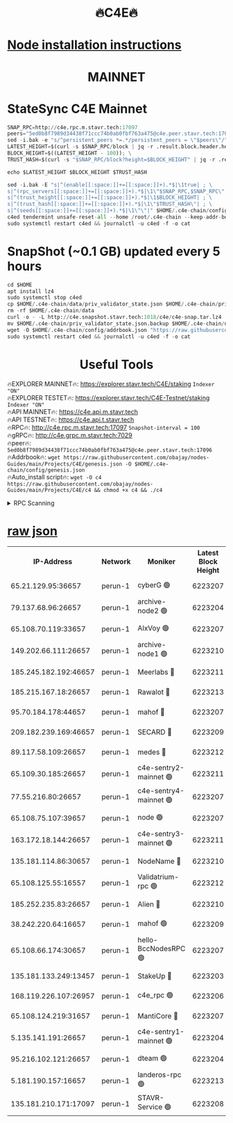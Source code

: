 <h1 align="center"> 🔥C4E🔥</h1>

[Node installation instructions](https://github.com/obajay/nodes-Guides/tree/main/Projects/C4E)
=

<h1 align="center"> MAINNET</h1>

# StateSync C4E Mainnet
```python
SNAP_RPC=http://c4e.rpc.m.stavr.tech:17097
peers="5ed0b8f7989d34438f71ccc74b0ab0fbf763a475@c4e.peer.stavr.tech:17096"
sed -i.bak -e "s/^persistent_peers *=.*/persistent_peers = \"$peers\"/" $HOME/.c4e-chain/config/config.toml
LATEST_HEIGHT=$(curl -s $SNAP_RPC/block | jq -r .result.block.header.height); \
BLOCK_HEIGHT=$((LATEST_HEIGHT - 100)); \
TRUST_HASH=$(curl -s "$SNAP_RPC/block?height=$BLOCK_HEIGHT" | jq -r .result.block_id.hash)

echo $LATEST_HEIGHT $BLOCK_HEIGHT $TRUST_HASH

sed -i.bak -E "s|^(enable[[:space:]]+=[[:space:]]+).*$|\1true| ; \
s|^(rpc_servers[[:space:]]+=[[:space:]]+).*$|\1\"$SNAP_RPC,$SNAP_RPC\"| ; \
s|^(trust_height[[:space:]]+=[[:space:]]+).*$|\1$BLOCK_HEIGHT| ; \
s|^(trust_hash[[:space:]]+=[[:space:]]+).*$|\1\"$TRUST_HASH\"| ; \
s|^(seeds[[:space:]]+=[[:space:]]+).*$|\1\"\"|" $HOME/.c4e-chain/config/config.toml
c4ed tendermint unsafe-reset-all --home /root/.c4e-chain --keep-addr-book
sudo systemctl restart c4ed && journalctl -u c4ed -f -o cat
```
# SnapShot (~0.1 GB) updated every 5 hours
```python
cd $HOME
apt install lz4
sudo systemctl stop c4ed
cp $HOME/.c4e-chain/data/priv_validator_state.json $HOME/.c4e-chain/priv_validator_state.json.backup
rm -rf $HOME/.c4e-chain/data
curl -o - -L http://c4e.snapshot.stavr.tech:1018/c4e/c4e-snap.tar.lz4 | lz4 -c -d - | tar -x -C $HOME/.c4e-chain --strip-components 2
mv $HOME/.c4e-chain/priv_validator_state.json.backup $HOME/.c4e-chain/data/priv_validator_state.json
wget -O $HOME/.c4e-chain/config/addrbook.json "https://raw.githubusercontent.com/obajay/nodes-Guides/main/Projects/C4E/addrbook.json"
sudo systemctl restart c4ed && journalctl -u c4ed -f -o cat
```
 <h1 align="center"> Useful Tools</h1>

🔥EXPLORER MAINNET🔥:  https://explorer.stavr.tech/C4E/staking            `Indexer "ON"` \
🔥EXPLORER TESTET🔥:   https://explorer.stavr.tech/C4E-Testnet/staking     `Indexer "ON"` \
🔥API MAINNET🔥:       https://c4e.api.m.stavr.tech \
🔥API TESTNET🔥:       https://c4e.api.t.stavr.tech \
🔥RPC🔥:               http://c4e.rpc.m.stavr.tech:17097                  `Snapshot-interval = 100` \
🔥gRPC🔥:              http://c4e.grpc.m.stavr.tech:7029 \
🔥peer🔥:              `5ed0b8f7989d34438f71ccc74b0ab0fbf763a475@c4e.peer.stavr.tech:17096` \
🔥Addrbook🔥:    ```wget https://raw.githubusercontent.com/obajay/nodes-Guides/main/Projects/C4E/genesis.json -O $HOME/.c4e-chain/config/genesis.json``` \
🔥Auto_install script🔥: ```wget -O c4 https://raw.githubusercontent.com/obajay/nodes-Guides/main/Projects/C4E/c4 && chmod +x c4 && ./c4```





<details>
<summary>RPC Scanning</summary>

<h2 align="center"> We scan nodes in real time every 4 hours. And we provide the final result of RPC endpoints.
We cannot influence the operation of these nodes in any way. </h2>


```python
If Voting Power is higher than 0 --> then the Node is a validator of the network and may be subject to attack and be a potential threat to the chain.
```
```python
We marked such validators with a red symbol
```

</details>

[raw json](https://rpc-check.c4e.stavr.tech/c4e/rpc-c4e-result.json)
=



<table><tr><th>IP-Address</th><th>Network</th><th>Moniker</th><th>Latest Block Height</th><th>Earliest Block Height</th><th>Catching Up</th><th>Tx Index</th><th>Voting Power</th><th>Scan Time</th></tr><tr><td>65.21.129.95:36657</td><td>perun-1</td><td>cyberG 🟢</td><td>6223207</td><td>0</td><td>False</td><td>on</td><td>0</td><td>2023-12-10T07:27:50.609397182UTC</td></tr><tr><td>79.137.68.96:26657</td><td>perun-1</td><td>archive-node2 🟢</td><td>6223204</td><td>1</td><td>False</td><td>on</td><td>0</td><td>2023-12-10T07:27:33.757226705UTC</td></tr><tr><td>65.108.70.119:33657</td><td>perun-1</td><td>AlxVoy 🟢</td><td>6223207</td><td>1</td><td>False</td><td>on</td><td>0</td><td>2023-12-10T07:27:49.847862839UTC</td></tr><tr><td>149.202.66.111:26657</td><td>perun-1</td><td>archive-node1 🟢</td><td>6223210</td><td>1</td><td>False</td><td>on</td><td>0</td><td>2023-12-10T07:28:06.614979623UTC</td></tr><tr><td>185.245.182.192:46657</td><td>perun-1</td><td>Meerlabs 🔴</td><td>6223211</td><td>1051501</td><td>False</td><td>on</td><td>493550</td><td>2023-12-10T07:28:12.209874694UTC</td></tr><tr><td>185.215.167.18:26657</td><td>perun-1</td><td>Rawalot 🔴</td><td>6223213</td><td>1090501</td><td>False</td><td>on</td><td>579034</td><td>2023-12-10T07:28:24.555704940UTC</td></tr><tr><td>95.70.184.178:44657</td><td>perun-1</td><td>mahof 🔴</td><td>6223207</td><td>2342001</td><td>False</td><td>off</td><td>1357006</td><td>2023-12-10T07:27:49.075402700UTC</td></tr><tr><td>209.182.239.169:46657</td><td>perun-1</td><td>SECARD 🔴</td><td>6223209</td><td>2616101</td><td>False</td><td>off</td><td>675729</td><td>2023-12-10T07:28:03.899992048UTC</td></tr><tr><td>89.117.58.109:26657</td><td>perun-1</td><td>medes 🔴</td><td>6223212</td><td>2826001</td><td>False</td><td>off</td><td>471345</td><td>2023-12-10T07:28:19.318552807UTC</td></tr><tr><td>65.109.30.185:26657</td><td>perun-1</td><td>c4e-sentry2-mainnet 🟢</td><td>6223211</td><td>5186001</td><td>False</td><td>on</td><td>0</td><td>2023-12-10T07:28:11.896444227UTC</td></tr><tr><td>77.55.216.80:26657</td><td>perun-1</td><td>c4e-sentry4-mainnet 🟢</td><td>6223207</td><td>5187001</td><td>False</td><td>on</td><td>0</td><td>2023-12-10T07:27:49.471094843UTC</td></tr><tr><td>65.108.75.107:39657</td><td>perun-1</td><td>node 🟢</td><td>6223207</td><td>5198801</td><td>False</td><td>on</td><td>0</td><td>2023-12-10T07:27:52.974814365UTC</td></tr><tr><td>163.172.18.144:26657</td><td>perun-1</td><td>c4e-sentry3-mainnet 🟢</td><td>6223211</td><td>5286001</td><td>False</td><td>on</td><td>0</td><td>2023-12-10T07:28:12.907456708UTC</td></tr><tr><td>135.181.114.86:30657</td><td>perun-1</td><td>NodeName 🔴</td><td>6223210</td><td>5508301</td><td>False</td><td>off</td><td>333717</td><td>2023-12-10T07:28:07.080341604UTC</td></tr><tr><td>65.108.125.55:16557</td><td>perun-1</td><td>Validatrium-rpc 🟢</td><td>6223212</td><td>5551301</td><td>False</td><td>on</td><td>0</td><td>2023-12-10T07:28:21.751177987UTC</td></tr><tr><td>185.252.235.83:26657</td><td>perun-1</td><td>Alien 🔴</td><td>6223210</td><td>5736001</td><td>False</td><td>on</td><td>380508</td><td>2023-12-10T07:28:07.422987412UTC</td></tr><tr><td>38.242.220.64:16657</td><td>perun-1</td><td>mahof 🟢</td><td>6223209</td><td>5980001</td><td>False</td><td>off</td><td>0</td><td>2023-12-10T07:28:04.227144883UTC</td></tr><tr><td>65.108.66.174:30657</td><td>perun-1</td><td>hello-BccNodesRPC 🟢</td><td>6223207</td><td>5985401</td><td>False</td><td>on</td><td>0</td><td>2023-12-10T07:27:50.270625057UTC</td></tr><tr><td>135.181.133.249:13457</td><td>perun-1</td><td>StakeUp 🔴</td><td>6223203</td><td>6015001</td><td>False</td><td>on</td><td>1357007</td><td>2023-12-10T07:27:26.600291850UTC</td></tr><tr><td>168.119.226.107:26957</td><td>perun-1</td><td>c4e_rpc 🟢</td><td>6223206</td><td>6123205</td><td>False</td><td>on</td><td>0</td><td>2023-12-10T07:27:42.191915426UTC</td></tr><tr><td>65.108.124.219:31657</td><td>perun-1</td><td>MantiCore 🔴</td><td>6223207</td><td>6123207</td><td>False</td><td>off</td><td>837559</td><td>2023-12-10T07:27:48.676713819UTC</td></tr><tr><td>5.135.141.191:26657</td><td>perun-1</td><td>c4e-sentry1-mainnet 🟢</td><td>6223204</td><td>6198001</td><td>False</td><td>on</td><td>0</td><td>2023-12-10T07:27:33.078374504UTC</td></tr><tr><td>95.216.102.121:26657</td><td>perun-1</td><td>dteam 🟢</td><td>6223204</td><td>6217001</td><td>False</td><td>on</td><td>0</td><td>2023-12-10T07:27:33.411165049UTC</td></tr><tr><td>5.181.190.157:16657</td><td>perun-1</td><td>landeros-rpc 🟢</td><td>6223213</td><td>6220501</td><td>False</td><td>on</td><td>0</td><td>2023-12-10T07:28:24.210429966UTC</td></tr><tr><td>135.181.210.171:17097</td><td>perun-1</td><td>STAVR-Service 🟢</td><td>6223208</td><td>6221001</td><td>False</td><td>on</td><td>0</td><td>2023-12-10T07:27:55.428028909UTC</td></tr></table>
